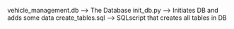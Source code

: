 vehicle_management.db --> The Database
init_db.py --> Initiates DB and adds some data
create_tables.sql --> SQLscript that creates all tables in DB
